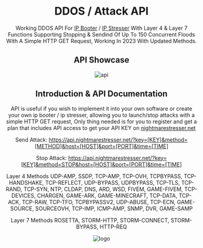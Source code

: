 <div align=center>
  
# DDOS / Attack API
  
Working DDOS API For [IP Booter](https://nightmarestresser.net/) / [IP Stresser](https://nightmarestresser.net/) With Layer 4 & Layer 7 Functions Supporting Stopping & Sendind Of Up To 150 Concurrent Floods With A Simple HTTP GET Request, Working In 2023 With Updated Methods.
  
##  API Showcase
![api](https://i.imgur.com/FerP3kP.png)

## Introduction & API Documentation

API is useful if you wish to implement it into your own software or create your own ip booter / ip stresser, allowing you to launch/stop attacks with a simple HTTP GET request, Only thing needed is for you to register and get a plan that includes API access to get your API KEY on [nightmarestresser.net](https://nightmarestresser.net/)


Send Attack:
https://api.nightmarestresser.net/?key=[KEY]&method=[METHOD]&host=[HOST]&port=[PORT]&time=[TIME]


Stop Attack:
https://api.nightmarestresser.net/?key=[KEY]&method=STOP&host=[HOST]&port=[PORT]&time=[TIME]


Layer 4 Methods
UDP-AMP, SSDP, TCP-AMP, TCP-OVH, TCPBYPASS, TCP-HANDSHAKE, TCP-REFLECT, UDP-BYPASS, UDPBYPASS, TCP-TLS, TCP-RAND, TCP-SYN, NTP, CLDAP, DNS, ARD, WSD, FIVEM, GAME-FIVEM, TCP-DEVICES, CHARGEN, GAME-ARK, GAME-MINECRAFT, TCP-DATA, TCP-ACK, TCP-RAW, TCP-TFO, TCPBYPASSV2, UDP-ABUSE, TCP-ECN, GAME-SOURCE, SOURCEOVH, TCP-IMP, ICMP-AMP, SNMP, DVR, GAME-SAMP	

Layer 7 Methods
ROSETTA, STORM-HTTP, STORM-CONNECT, STORM-BYPASS, HTTP-REQ	

![logo](https://dim.mcusercontent.com/cs/884fc8aa3c2d91b5cfb02efc2/images/49466a15-f998-d9d7-b9a9-c35f214db9f1.png?w=564&dpr=2)

